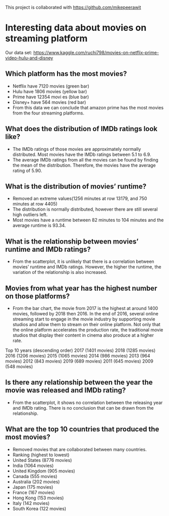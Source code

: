 This project is collaborated with https://github.com/mikepeerawit
# Interesting data about movies on streaming platform

Our data set: https://www.kaggle.com/ruchi798/movies-on-netflix-prime-video-hulu-and-disney

## Which platform has the most movies?
*   Netflix have 7120 movies (green bar)
*   Hulu have 1806 movies (yellow bar)
*   Prime have 12354 movi es (blue bar)
*   Disney+ have 564 movies (red bar)
*   From this data we can conclude that amazon prime has the most movies from the four streaming platforms.

## What does the distribution of IMDb ratings look like?
*   The IMDb ratings of those movies are approximately normally distributed. Most movies have the IMDb ratings between 5.1 to 6.9.
*   The average IMDb ratings from all the movies can be found by finding the mean of the distribution. Therefore, the movies have the average rating of 5.90.
## What is the distribution of movies’ runtime?
*   Removed an extreme values(1256 minutes at row 13179, and 750 minutes at row 4405)
*   The distribution is normally distributed, however there are still several high outliers left.
*   Most movies have a runtime between 82 minutes to 104 minutes and the average runtime is 93.34.
## What is the relationship between movies’ runtime and IMDb ratings?
*   From the scatterplot, it is unlikely that there is a correlation between movies’ runtime and IMDb ratings. However, the higher the runtime, the variation of the relationship is also increased.
## Movies from what year has the highest number on those platforms?
*   From the bar chart, the movie from 2017 is the highest at around 1400 movies, followed by 2018 then 2016. In the end of 2016, several online streaming start to engage in the movie industry by supporting movie studios and allow them to stream on their online platform. Not only that the online platform accelerates the production rate, the traditional movie studios that display their content in cinema also produce at a higher rate.

Top 10 years (descending order)
2017 (1401 movies)
2018 (1285 movies)
2016 (1206 movies)
2015 (1065 movies)
2014 (986 movies)
2013 (964 movies)
2012 (843 movies)
2019 (689 movies)
2011 (645 movies)
2009 (548 movies)
## Is there any relationship between the year the movie was released and IMDb rating?
* From the scatterplot, it shows no correlation between the releasing year and IMDb rating. There is no conclusion that can be drawn from the relationship.

## What are the top 10 countries that produced the most movies?
* Removed movies that are collaborated between many countries.
* Ranking (highest to lowest)
 * United States (8776 movies)
 * India (1064 movies)
 * United Kingdom (905 movies)
 * Canada (555 movies)
 * Australia (202 movies)
 * Japan (175 movies)
 * France (167 movies)
 * Hong Kong (153 movies)
 * Italy (142 movies)
 * South Korea (122 movies)


